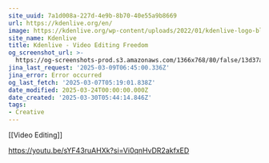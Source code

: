 ```yaml
---
site_uuid: 7a1d008a-227d-4e9b-8b70-40e55a9b8669
url: https://kdenlive.org/en/
image: https://kdenlive.org/wp-content/uploads/2022/01/kdenlive-logo-blank-500px.png
site_name: Kdenlive
title: Kdenlive - Video Editing Freedom
og_screenshot_url: >-
  https://og-screenshots-prod.s3.amazonaws.com/1366x768/80/false/13d37a5bfe3056e3bd5b71541b5c8322ec12993aa40b05019ba819e58c17eebb.jpeg
jina_last_request: '2025-03-09T06:45:00.336Z'
jina_error: Error occurred
og_last_fetch: '2025-03-07T05:19:01.838Z'
date_modified: 2025-03-24T00:00:00.000Z
date_created: '2025-03-30T05:44:14.846Z'
tags:
- Creative
---
```









[[Video Editing]]

https://youtu.be/sYF43ruAHXk?si=Vi0qnHvDR2akfxED
